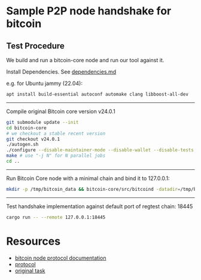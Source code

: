 # Sample P2P node handshake for bitcoin

## Test Procedure

We build and run a bitcoin-core node and run our tool against it.

Install Dependencies. See [dependencies.md](https://github.com/bitcoin/bitcoin/blob/master/doc/dependencies.md)

e.g. for Ubuntu jammy (22.04):

```bash
apt install build-essential autoconf automake clang libboost-all-dev
```

---

Compile original Bitcoin core version v24.0.1

```bash
git submodule update --init
cd bitcoin-core
# we checkout a stable recent version
git checkout v24.0.1
./autogen.sh
./configure --disable-maintainer-mode --disable-wallet --disable-tests --disable-bench --with-gui=no
make # use "-j N" for N parallel jobs
cd ..
```

---
Run Bitcoin Core node with a minimal chain and bind it to 127.0.0.1:

```bash
mkdir -p /tmp/bitcoin_data && bitcoin-core/src/bitcoind -datadir=/tmp/bitcoin_data -chain=regtest -bind=127.0.0.1 -debug=net
```

---
Test handshake implementation against default port of regtest chain: 18445

```bash
cargo run -- --remote 127.0.0.1:18445 
```

# Resources

- [bitcoin node protocol documentation](https://en.bitcoin.it/wiki/Protocol_documentation)
- [protocol](https://www.oreilly.com/library/view/mastering-bitcoin/9781491902639/ch06.html)
- [original task](https://github.com/eqlabs/recruitment-exercises/blob/master/node-handshake.md)
